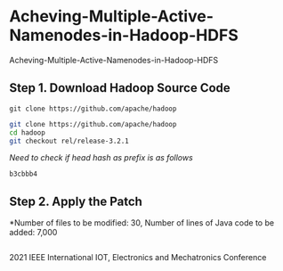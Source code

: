 # Acheving-Multiple-Active-Namenodes-in-Hadoop-HDFS
Acheving-Multiple-Active-Namenodes-in-Hadoop-HDFS

## Step 1. Download Hadoop Source Code
`git clone https://github.com/apache/hadoop`

```bash
git clone https://github.com/apache/hadoop
cd hadoop
git checkout rel/release-3.2.1
```
*Need to check if head hash as prefix is as follows*
```
b3cbbb4
```

## Step 2. Apply the Patch
*Number of files to be modified: 30, Number of lines of Java code to be added: 7,000
```bash

```


2021 IEEE International IOT, Electronics and Mechatronics Conference
